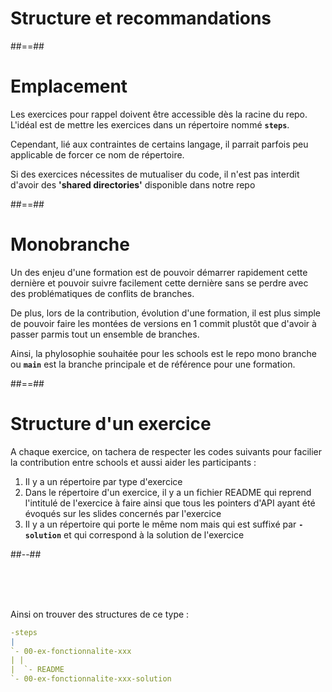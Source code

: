 <!-- .slide: class="transition bg-white" -->

# Structure et recommandations

##==##

# Emplacement

Les exercices pour rappel doivent être accessible dès la racine du repo. L'idéal est de mettre les exercices dans un répertoire nommé **`steps`**.

Cependant, lié aux contraintes de certains langage, il parrait parfois peu applicable de forcer ce nom de répertoire.

Si des exercices nécessites de mutualiser du code, il n'est pas interdit d'avoir des **'shared directories'** disponible dans notre repo

##==##

# Monobranche

Un des enjeu d'une formation est de pouvoir démarrer rapidement cette dernière et pouvoir suivre facilement cette dernière sans se perdre avec des problématiques de conflits de branches.

De plus, lors de la contribution, évolution d'une formation, il est plus simple de pouvoir faire les montées de versions en 1 commit plustôt que d'avoir à passer parmis tout un ensemble de branches.

Ainsi, la phylosophie souhaitée pour les schools est le repo mono branche ou **`main`** est la branche principale et de référence pour une formation.

##==##

<!-- .slide: class="two-column with-code" -->

# Structure d'un exercice

A chaque exercice, on tachera de respecter les codes suivants pour facilier la contribution entre schools et aussi aider les participants :

1. Il y a un répertoire par type d'exercice
1. Dans le répertoire d'un exercice, il y a un fichier README qui reprend l'intitulé de l'exercice à faire ainsi que tous les pointers d'API ayant été évoqués sur les slides concernés par l'exercice
1. Il y a un répertoire qui porte le même nom mais qui est suffixé par **`-solution`** et qui correspond à la solution de l'exercice

##--##

<br><br><br>

Ainsi on trouver des structures de ce type :

```yaml
-steps
|
`- 00-ex-fonctionnalite-xxx
| |
|  `- README
`- 00-ex-fonctionnalite-xxx-solution
```

<!-- .element: class="big-code"-->
